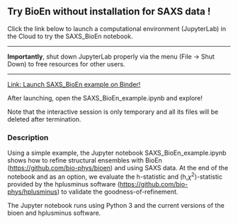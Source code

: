 ## Try BioEn without installation for SAXS data !

Click the link below to launch a computational environment (JupyterLab) in the Cloud to try the SAXS\_BioEn notebook. 

----

**Importantly**, shut down JupyterLab properly via the menu (File -> Shut Down) to free resources for other users.

----

[Link: Launch SAXS\_BioEn example on Binder!](https://notebooks.mpcdf.mpg.de/binder/v2/git/https%3A%2F%2Fgitlab.mpcdf.mpg.de%2FMPIBP-Hummer%2FSAXS_BioEn.git/HEAD?labpath=SAXS_BioEn_example.ipynb)

After launching, open the SAXS\_BioEn\_example.ipynb and explore!

Note that the interactive session is only temporary and all its files will be deleted after termination.

### Description

Using a simple example, the Jupyter notebook SAXS\_BioEn\_example.ipynb shows how
to refine structural ensembles with BioEn (https://github.com/bio-phys/bioen)
and using SAXS data. At the end of the notebook and as an option, we evaluate
the h-statistic and (h,$\chi^2$)-statistic provided by the hplusminus software (https://github.com/bio-phys/hplusminus) to validate
the goodness-of-refinement. 

The Jupyter notebook runs using Python 3 and the current versions of the bioen
and hplusminus software.
